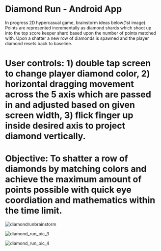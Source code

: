 # Diamond Run - Android App



In progress 2D hypercasual game, brainstorm ideas below(1st image). Points are represented incrementally as diamond shards which shoot up into the top score keeper shard based upon the number of points matched with. Upon a shatter a new row of diamonds is spawned and the player diamond resets back to baseline.

# User controls: 1) double tap screen to change player diamond color, 2) horizontal dragging movement across the 5 axis which are passed in and adjusted based on given screen width, 3) flick finger up inside desired axis to project diamond vertically.
# Objective: To shatter a row of diamonds by matching colors and achieve the maximum amount of points possible with quick eye coordiation and mathematics within the time limit.



![diamondrunbrainstorm](https://user-images.githubusercontent.com/114957404/210056349-0fb60afe-b338-4fb2-9077-5c5690499f53.png)


![diamond_run_pic_3](https://user-images.githubusercontent.com/114957404/211162702-c751f81b-e2e8-4696-a1be-a4075f559395.png)


![diamond_run_pic_4](https://user-images.githubusercontent.com/114957404/211997786-addb61e7-d458-4023-9cc9-4b6a60632262.png)

